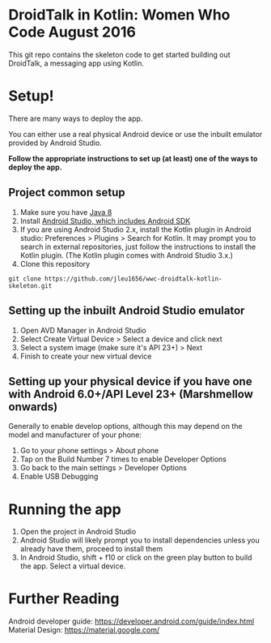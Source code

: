 # DroidTalk in Kotlin: Women Who Code August 2016
This git repo contains the skeleton code to get started building out DroidTalk, a messaging app using Kotlin.

# Setup! 
There are many ways to deploy the app. 

You can either use a real physical Android device or use the inbuilt emulator provided by Android Studio. 

**Follow the appropriate instructions to set up (at least) one of the ways to deploy the app.**

## Project common setup 
1. Make sure you have [Java 8](http://www.oracle.com/technetwork/java/javase/downloads/jdk8-downloads-2133151.html) 
2. Install [Android Studio, which includes Android SDK](https://developer.android.com/studio/index.html)
3. If you are using Android Studio 2.x, install the Kotlin plugin in Android studio: Preferences > Plugins > Search for Kotlin.
It may prompt you to search in external repositories, just follow the instructions to install the Kotlin plugin. (The Kotlin plugin comes with
Android Studio 3.x.)
4. Clone this repository 
```
git clone https://github.com/jleu1656/wwc-droidtalk-kotlin-skeleton.git
```

## Setting up the inbuilt Android Studio emulator 
1. Open AVD Manager in Android Studio
2. Select Create Virtual Device > Select a device and click next 
3. Select a system image (make sure it's API 23+) > Next
4. Finish to create your new virtual device  

## Setting up your physical device if you have one with Android 6.0+/API Level 23+ (Marshmellow onwards)
Generally to enable develop options, although this may depend on the model and manufacturer of your phone:
1. Go to your phone settings > About phone 
2. Tap on the Build Number 7 times to enable Developer Options
3. Go back to the main settings > Developer Options
4. Enable USB Debugging

# Running the app 
1. Open the project in Android Studio
2. Android Studio will likely prompt you to install dependencies unless you already have them, proceed to install them 
3. In Android Studio, shift + f10 or click on the green play button to build the app. Select a virtual device.

# Further Reading
Android developer guide: https://developer.android.com/guide/index.html
Material Design: https://material.google.com/ 

